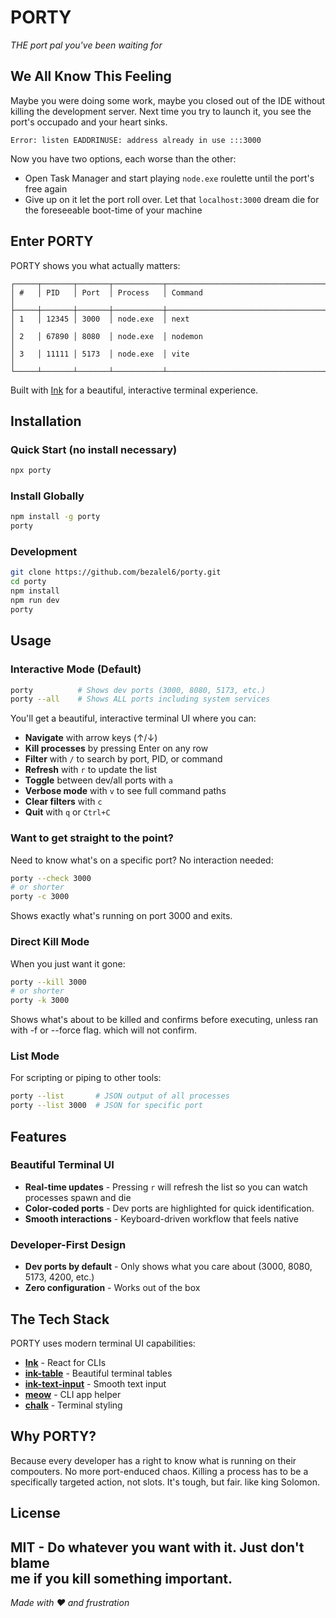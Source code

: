 # PORTY

*THE port pal you've been waiting for*

## We All Know This Feeling

Maybe you were doing some work, maybe you closed out of the IDE without killing the development server.
Next time you try to launch it, you see the port's occupado and your heart sinks. 

```
Error: listen EADDRINUSE: address already in use :::3000
```

Now you have two options, each worse than the other: 
- Open Task Manager and start playing `node.exe` roulette until the port's free again
- Give up on it let the port roll over. Let that `localhost:3000` dream die for the foreseeable boot-time of your machine


## Enter PORTY

PORTY shows you what actually matters:
```
┌─────┬───────┬───────┬───────────┬──────────────────────────────────────────┐
│ #   │ PID   │ Port  │ Process   │ Command                                  │
├─────┼───────┼───────┼───────────┼──────────────────────────────────────────┤
│ 1   │ 12345 │ 3000  │ node.exe  │ next                                     │
│ 2   │ 67890 │ 8080  │ node.exe  │ nodemon                                  │
│ 3   │ 11111 │ 5173  │ node.exe  │ vite                                     │
└─────┴───────┴───────┴───────────┴──────────────────────────────────────────┘
```

Built with [Ink](https://github.com/vadimdemedes/ink) for a beautiful, interactive terminal experience.

## Installation

### Quick Start (no install necessary)
```bash
npx porty
```

### Install Globally
```bash
npm install -g porty
porty
```

### Development
```bash
git clone https://github.com/bezalel6/porty.git
cd porty
npm install
npm run dev
porty
```

## Usage

### Interactive Mode (Default)

```bash
porty          # Shows dev ports (3000, 8080, 5173, etc.)
porty --all    # Shows ALL ports including system services
```

You'll get a beautiful, interactive terminal UI where you can:

- **Navigate** with arrow keys (↑/↓)
- **Kill processes** by pressing Enter on any row
- **Filter** with `/` to search by port, PID, or command
- **Refresh** with `r` to update the list
- **Toggle** between dev/all ports with `a`
- **Verbose mode** with `v` to see full command paths
- **Clear filters** with `c`
- **Quit** with `q` or `Ctrl+C`

### Want to get straight to the point?

Need to know what's on a specific port? No interaction needed:

```bash
porty --check 3000
# or shorter
porty -c 3000
```

Shows exactly what's running on port 3000 and exits.

### Direct Kill Mode

When you just want it gone:

```bash
porty --kill 3000
# or shorter
porty -k 3000
```

Shows what's about to be killed and confirms before executing, unless ran with -f or --force flag. which will not confirm.

### List Mode

For scripting or piping to other tools:

```bash
porty --list       # JSON output of all processes
porty --list 3000  # JSON for specific port
```

## Features

### Beautiful Terminal UI
- **Real-time updates** - Pressing `r` will refresh the list so you can watch processes spawn and die
- **Color-coded ports** - Dev ports are highlighted for quick identification. 
- **Smooth interactions** - Keyboard-driven workflow that feels native

### Developer-First Design
- **Dev ports by default** - Only shows what you care about (3000, 8080, 5173, 4200, etc.)
- **Zero configuration** - Works out of the box

## The Tech Stack

PORTY uses modern terminal UI capabilities:

- **[Ink](https://github.com/vadimdemedes/ink)** - React for CLIs
- **[ink-table](https://github.com/maticzav/ink-table)** - Beautiful terminal tables
- **[ink-text-input](https://github.com/vadimdemedes/ink-text-input)** - Smooth text input
- **[meow](https://github.com/sindresorhus/meow)** - CLI app helper
- **[chalk](https://github.com/chalk/chalk)** - Terminal styling

## Why PORTY?
 Because every developer has a right to know what is running on their compouters. No more port-enduced chaos. Killing a process has to be a specifically targeted action, not slots. It's tough, but fair. like king Solomon.
 ## License
 MIT - Do whatever you want with it. Just don't blame     
 me if you kill something important.
  ---
 *Made with ❤️ and frustration*